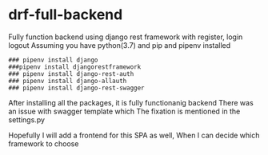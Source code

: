 # drf-full-backend
Fully function backend using django rest framework with register, login logout
Assuming you have python(3.7) and pip and pipenv installed

    ### pipenv install django
    ###pipenv install djangorestframework
    ### pipenv install django-rest-auth
    ### pipenv install django-allauth
    ### pipenv install django-rest-swagger

After installing all the packages, it is fully functionanig backend
There was an issue with swagger template which The fixation is mentioned in the settings.py

Hopefully I will add a frontend for this SPA as well, When I can decide which framework to choose

